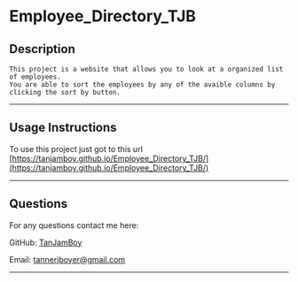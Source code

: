 # Employee_Directory_TJB

## Description
```
This project is a website that allows you to look at a organized list of employees.
You are able to sort the employees by any of the avaible columns by clicking the sort by button.
```

---
## Usage Instructions
To use this project just got to this url [https://tanjamboy.github.io/Employee_Directory_TJB/](https://tanjamboy.github.io/Employee_Directory_TJB/)

---
## Questions
For any questions contact me here:

GitHub: [TanJamBoy](https://github.com/TanJamBoy)

Email: [tannerjboyer@gmail.com](tannerjboyer@gmail.com)

---